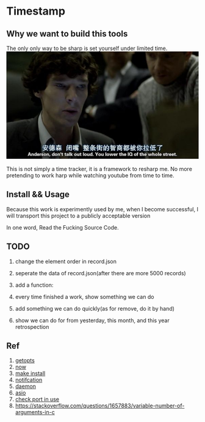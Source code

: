 # Timestamp

## Why we want to build this tools
The only only way to be sharp is set yourself under  limited time.
![](./src/readme-1.jpg)

This is not simply a time tracker, it is a framework to resharp me.
No more pretending to work harp while watching youtube from time to time.

## Install && Usage
Because this work is experimently used by me,
when I become successful, I will transport this project to a publicly acceptable version

In one word, Read the Fucking Source Code.

## TODO
1. change the element order in record.json
2. seperate the data of record.json(after there are more 5000 records)
  
3. add a function:
  1. every time finished a work, show something we can do
  2. add something we can do quickly(as for remove, do it by hand)
4. show we can do for from yesterday, this month, and this year retrospection

## Ref
1. [getopts](https://www.gnu.org/software/libc/manual/html_node/Example-of-Getopt.html)
1. [now](https://en.cppreference.com/w/cpp/chrono/system_clock/now)
1. [make install](https://robots.thoughtbot.com/the-magic-behind-configure-make-make-install)
1. [notifcation](https://askubuntu.com/questions/730050/how-to-use-notify-send-with-c)
1. [daemon](https://github.com/jirihnidek/daemon/tree/d629c1fb7f395ced63fbee791ae3319c875c459f/src)
1. [asio](https://www.boost.org/doc/libs/1_68_0/doc/html/boost_asio.html)
1. [check port in use](https://stackoverflow.com/questions/33358321/using-c-and-boost-or-not-to-check-if-a-specific-port-is-being-used)
1. https://stackoverflow.com/questions/1657883/variable-number-of-arguments-in-c
